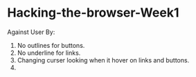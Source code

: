 # Hacking-the-browser-Week1
Against User By:
1. No outlines for buttons.
2. No underline for links.
3. Changing curser looking when it hover on links and buttons.
4. 
